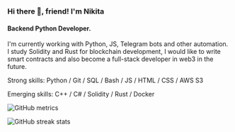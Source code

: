 ### Hi there 👋, friend! I'm Nikita
#### Backend Python Developer. 
I'm currently working with Python, JS, Telegram bots and other automation. I study Solidity and Rust for blockchain development, I would like to write smart contracts and also become a full-stack developer in web3 in the future.

Strong skills: Python / Git / SQL / Bash / JS / HTML / CSS / AWS S3

Emerging skills: C++ / C# / Solidity / Rust / Docker




![GitHub metrics](https://metrics.lecoq.io/1maginarist)  

![GitHub streak stats](https://streak-stats.demolab.com/?user=1maginarist)  

